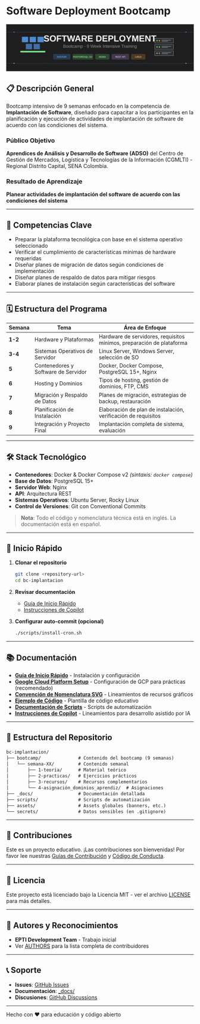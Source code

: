 # Software Deployment Bootcamp

![Banner](./assets/banner-bootcamp.svg)

## 📋 Descripción General

Bootcamp intensivo de 9 semanas enfocado en la competencia de **Implantación de Software**, diseñado para capacitar a los participantes en la planificación y ejecución de actividades de implantación de software de acuerdo con las condiciones del sistema.

### Público Objetivo

**Aprendices de Análisis y Desarrollo de Software (ADSO)** del Centro de Gestión de Mercados, Logística y Tecnologías de la Información (CGMLTI) - Regional Distrito Capital, SENA Colombia.

### Resultado de Aprendizaje

**Planear actividades de implantación del software de acuerdo con las condiciones del sistema**

---

## 🎯 Competencias Clave

- Preparar la plataforma tecnológica con base en el sistema operativo seleccionado
- Verificar el cumplimiento de características mínimas de hardware requeridas
- Diseñar planes de migración de datos según condiciones de implementación
- Diseñar planes de respaldo de datos para mitigar riesgos
- Elaborar planes de instalación según características del software

---

## 🗓️ Estructura del Programa

| Semana  | Tema                                | Área de Enfoque                                                       |
| ------- | ----------------------------------- | --------------------------------------------------------------------- |
| **1-2** | Hardware y Plataformas              | Hardware de servidores, requisitos mínimos, preparación de plataforma |
| **3-4** | Sistemas Operativos de Servidor     | Linux Server, Windows Server, selección de SO                         |
| **5**   | Contenedores y Software de Servidor | Docker, Docker Compose, PostgreSQL 15+, Nginx                         |
| **6**   | Hosting y Dominios                  | Tipos de hosting, gestión de dominios, FTP, CMS                       |
| **7**   | Migración y Respaldo de Datos       | Planes de migración, estrategias de backup, restauración              |
| **8**   | Planificación de Instalación        | Elaboración de plan de instalación, verificación de requisitos        |
| **9**   | Integración y Proyecto Final        | Implantación completa de sistema, evaluación                          |

---

## 🛠️ Stack Tecnológico

- **Contenedores**: Docker & Docker Compose v2 _(sintaxis: `docker compose`)_
- **Base de Datos**: PostgreSQL 15+
- **Servidor Web**: Nginx
- **API**: Arquitectura REST
- **Sistemas Operativos**: Ubuntu Server, Rocky Linux
- **Control de Versiones**: Git con Conventional Commits

> **Nota**: Todo el código y nomenclatura técnica está en inglés. La documentación está en español.

---

## 🚀 Inicio Rápido

1. **Clonar el repositorio**

   ```bash
   git clone <repository-url>
   cd bc-implantacion
   ```

2. **Revisar documentación**

   - [Guía de Inicio Rápido](./_docs/QUICK-START.md)
   - [Instrucciones de Copilot](./.github/copilot-instructions.md)

3. **Configurar auto-commit (opcional)**
   ```bash
   ./scripts/install-cron.sh
   ```

---

## 📚 Documentación

- **[Guía de Inicio Rápido](./_docs/QUICK-START.md)** - Instalación y configuración
- **[Google Cloud Platform Setup](./_docs/GCP-SETUP.md)** - Configuración de GCP para prácticas (recomendado)
- **[Convención de Nomenclatura SVG](./_docs/CAMBIOS-NOMENCLATURA-SVG.md)** - Lineamientos de recursos gráficos
- **[Ejemplo de Código](./_docs/ejemplo-codigo-comentado.yml)** - Plantilla de código educativo
- **[Documentación de Scripts](./scripts/README.md)** - Scripts de automatización
- **[Instrucciones de Copilot](./.github/copilot-instructions.md)** - Lineamientos para desarrollo asistido por IA

---

## 📂 Estructura del Repositorio

```
bc-implantacion/
├── bootcamp/              # Contenido del bootcamp (9 semanas)
│   └── semana-XX/         # Contenido semanal
│       ├── 1-teoria/      # Material teórico
│       ├── 2-practicas/   # Ejercicios prácticos
│       ├── 3-recursos/    # Recursos complementarios
│       └── 4-asignación_dominios_aprendiz/  # Asignaciones
├── _docs/                 # Documentación detallada
├── scripts/               # Scripts de automatización
├── assets/                # Assets globales (banners, etc.)
└── secrets/               # Datos sensibles (en .gitignore)
```

---

## 🤝 Contribuciones

Este es un proyecto educativo. ¡Las contribuciones son bienvenidas! Por favor lee nuestras [Guías de Contribución](./CONTRIBUTING.md) y [Código de Conducta](./CODE_OF_CONDUCT.md).

---

## 📄 Licencia

Este proyecto está licenciado bajo la Licencia MIT - ver el archivo [LICENSE](./LICENSE) para más detalles.

---

## 👥 Autores y Reconocimientos

- **EPTI Development Team** - Trabajo inicial
- Ver [AUTHORS](./AUTHORS.md) para la lista completa de contribuidores

---

## 📞 Soporte

- **Issues**: [GitHub Issues](../../issues)
- **Documentación**: [\_docs/](./_docs/)
- **Discusiones**: [GitHub Discussions](../../discussions)

---

Hecho con ❤️ para educación y código abierto
